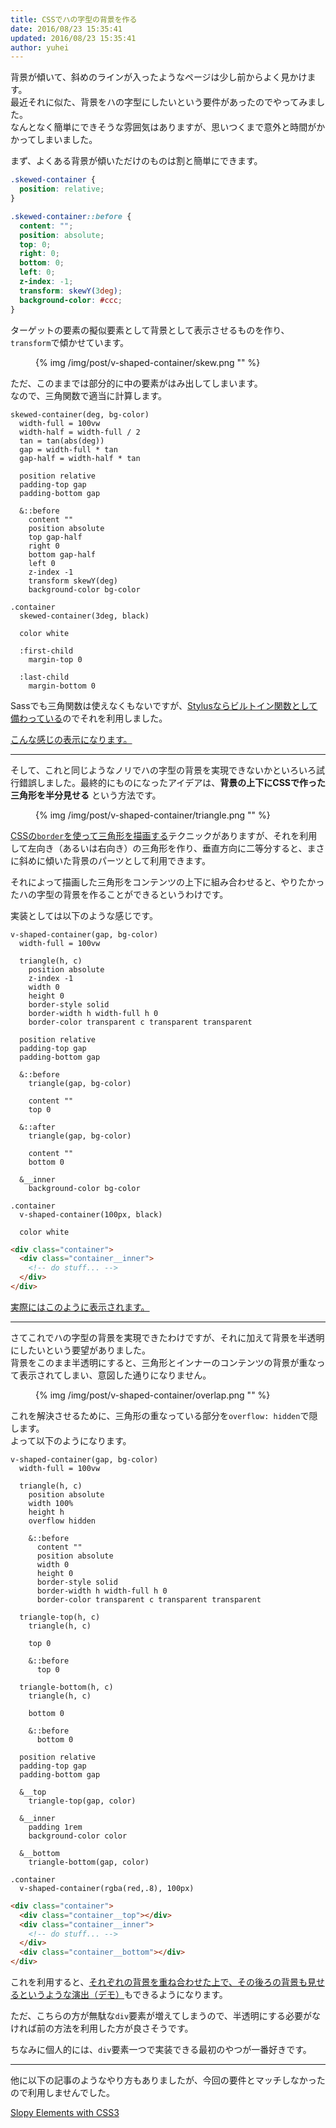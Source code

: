 ```yaml
---
title: CSSでハの字型の背景を作る
date: 2016/08/23 15:35:41
updated: 2016/08/23 15:35:41
author: yuhei
---
```

背景が傾いて、斜めのラインが入ったようなページは少し前からよく見かけます。  
最近それに似た、背景をハの字型にしたいという要件があったのでやってみました。  
なんとなく簡単にできそうな雰囲気はありますが、思いつくまで意外と時間がかかってしまいました。

<!-- more -->

まず、よくある背景が傾いただけのものは割と簡単にできます。

```css
.skewed-container {
  position: relative;
}

.skewed-container::before {
  content: "";
  position: absolute;
  top: 0;
  right: 0;
  bottom: 0;
  left: 0;
  z-index: -1;
  transform: skewY(3deg);
  background-color: #ccc;
}
```

ターゲットの要素の擬似要素として背景として表示させるものを作り、`transform`で傾かせています。

<figure class="large">{% img /img/post/v-shaped-container/skew.png "" %}</figure>

ただ、このままでは部分的に中の要素がはみ出してしまいます。  
なので、三角関数で適当に計算します。

```stylus
skewed-container(deg, bg-color)
  width-full = 100vw
  width-half = width-full / 2
  tan = tan(abs(deg))
  gap = width-full * tan
  gap-half = width-half * tan

  position relative
  padding-top gap
  padding-bottom gap

  &::before
    content ""
    position absolute
    top gap-half
    right 0
    bottom gap-half
    left 0
    z-index -1
    transform skewY(deg)
    background-color bg-color

.container
  skewed-container(3deg, black)

  color white

  :first-child
    margin-top 0

  :last-child
    margin-bottom 0
```

Sassでも三角関数は使えなくもないですが、[Stylusならビルトイン関数として備わっている](http://stylus-lang.com/docs/bifs.html)のでそれを利用しました。

[こんな感じの表示になります。](/rookies/demos/v-shaped-container/skewed-container.html)

---

そして、これと同じようなノリでハの字型の背景を実現できないかといろいろ試行錯誤しました。最終的にものになったアイデアは、**背景の上下にCSSで作った三角形を半分見せる** という方法です。

<figure class="drop-left">{% img /img/post/v-shaped-container/triangle.png "" %}</figure>

[CSSの`border`を使って三角形を描画する](https://css-tricks.com/snippets/css/css-triangle/)テクニックがありますが、それを利用して左向き（あるいは右向き）の三角形を作り、垂直方向に二等分すると、まさに斜めに傾いた背景のパーツとして利用できます。

それによって描画した三角形をコンテンツの上下に組み合わせると、やりたかったハの字型の背景を作ることができるというわけです。

実装としては以下のような感じです。

```stylus
v-shaped-container(gap, bg-color)
  width-full = 100vw

  triangle(h, c)
    position absolute
    z-index -1
    width 0
    height 0
    border-style solid
    border-width h width-full h 0
    border-color transparent c transparent transparent

  position relative
  padding-top gap
  padding-bottom gap

  &::before
    triangle(gap, bg-color)

    content ""
    top 0

  &::after
    triangle(gap, bg-color)

    content ""
    bottom 0

  &__inner
    background-color bg-color

.container
  v-shaped-container(100px, black)

  color white
```

```html
<div class="container">
  <div class="container__inner">
    <!-- do stuff... -->
  </div>
</div>
```

[実際にはこのように表示されます。](/rookies/demos/v-shaped-container/v-shaped-container.html)

---

さてこれでハの字型の背景を実現できたわけですが、それに加えて背景を半透明にしたいという要望がありました。  
背景をこのまま半透明にすると、三角形とインナーのコンテンツの背景が重なって表示されてしまい、意図した通りになりません。

<figure class="large">{% img /img/post/v-shaped-container/overlap.png "" %}</figure>

これを解決させるために、三角形の重なっている部分を`overflow: hidden`で隠します。  
よって以下のようになります。

```stylus
v-shaped-container(gap, bg-color)
  width-full = 100vw

  triangle(h, c)
    position absolute
    width 100%
    height h
    overflow hidden

    &::before
      content ""
      position absolute
      width 0
      height 0
      border-style solid
      border-width h width-full h 0
      border-color transparent c transparent transparent

  triangle-top(h, c)
    triangle(h, c)

    top 0

    &::before
      top 0

  triangle-bottom(h, c)
    triangle(h, c)

    bottom 0

    &::before
      bottom 0

  position relative
  padding-top gap
  padding-bottom gap

  &__top
    triangle-top(gap, color)

  &__inner
    padding 1rem
    background-color color

  &__bottom
    triangle-bottom(gap, color)

.container
  v-shaped-container(rgba(red,.8), 100px)
```

```html
<div class="container">
  <div class="container__top"></div>
  <div class="container__inner">
    <!-- do stuff... -->
  </div>
  <div class="container__bottom"></div>
</div>
```

これを利用すると、[それぞれの背景を重ね合わせた上で、その後ろの背景も見せるというような演出（デモ）](/rookies/demos/v-shaped-container/v-shaped-opacity-container.html)もできるようになります。

ただ、こちらの方が無駄な`div`要素が増えてしまうので、半透明にする必要がなければ前の方法を利用した方が良さそうです。

ちなみに個人的には、`div`要素一つで実装できる最初のやつが一番好きです。

---

他に以下の記事のようなやり方もありましたが、今回の要件とマッチしなかったので利用しませんでした。

[Slopy Elements with CSS3](http://tympanus.net/codrops/2011/12/21/slopy-elements-with-css3/)
